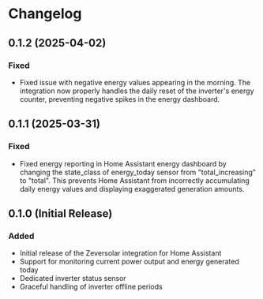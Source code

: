 # Changelog

## 0.1.2 (2025-04-02)

### Fixed
- Fixed issue with negative energy values appearing in the morning. The integration now properly handles the daily reset of the inverter's energy counter, preventing negative spikes in the energy dashboard.

## 0.1.1 (2025-03-31)

### Fixed
- Fixed energy reporting in Home Assistant energy dashboard by changing the state_class of energy_today sensor from "total_increasing" to "total". This prevents Home Assistant from incorrectly accumulating daily energy values and displaying exaggerated generation amounts.

## 0.1.0 (Initial Release)

### Added
- Initial release of the Zeversolar integration for Home Assistant
- Support for monitoring current power output and energy generated today
- Dedicated inverter status sensor
- Graceful handling of inverter offline periods
